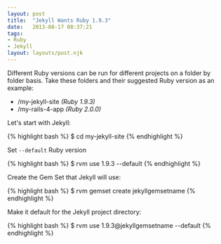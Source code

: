 ```yaml
---
layout: post
title:  "Jekyll Wants Ruby 1.9.3"
date:   2013-08-17 08:37:21
tags:
- Ruby
- Jekyll
layout: layouts/post.njk
---
```


Different Ruby versions can be run for different projects on a folder by folder basis. Take these folders and their suggested Ruby version as an example:

- /my-jekyll-site _(Ruby 1.9.3)_
- /my-rails-4-app _(Ruby 2.0.0)_

Let's start with Jekyll:

{% highlight bash %}
$ cd my-jekyll-site
{% endhighlight %}

Set `--default` Ruby version

{% highlight bash %}
$ rvm use 1.9.3 --default
{% endhighlight %}


Create the Gem Set that Jekyll will use:

{% highlight bash %}
$ rvm gemset create jekyllgemsetname
{% endhighlight %}

Make it default for the Jekyll project directory:

{% highlight bash %}
$ rvm use 1.9.3@jekyllgemsetname --default
{% endhighlight %}
